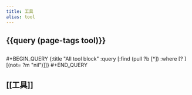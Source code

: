 ```yaml
---
title: 工具
alias: tool
---
```

## {{query (page-tags tool)}}
##
#+BEGIN_QUERY
{:title "All tool block"
 :query [:find (pull ?b [*])
         :where
         [? ]
         [(not= ?m "nil")]]}
#+END_QUERY
## [[工具]]
